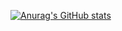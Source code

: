 [![Anurag's GitHub stats](https://github-readme-stats.vercel.app/api?username=Eason-S-Lu)](https://github.com/anuraghazra/github-readme-stats)
